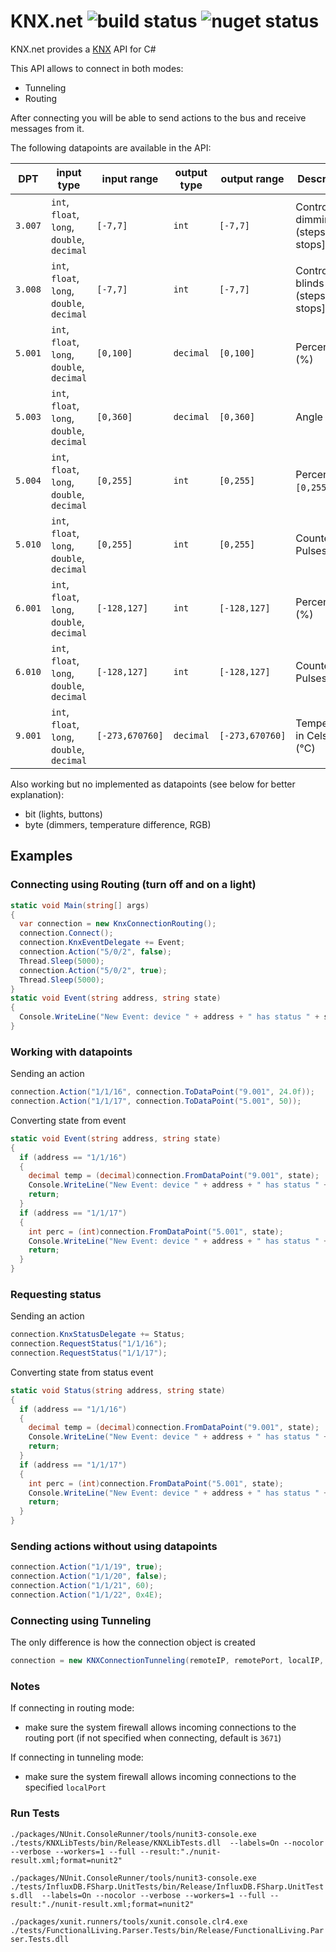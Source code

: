 KNX.net ![build status](https://travis-ci.org/lifeemotions/knx.net.svg?branch=master) ![nuget status](http://img.shields.io/nuget/v/KNX.net.svg?style=flat)
=======

KNX.net provides a [KNX](http://en.wikipedia.org/wiki/KNX_%28standard%29) API for C#

This API allows to connect in both modes:
* Tunneling
* Routing

After connecting you will be able to send actions to the bus and receive messages from it.

The following datapoints are available in the API:

| DPT     | input type                                  | input range     | output type | output range    | Description                         |
| ------- |-------------------------------------------- | --------------- | ----------- | --------------- | ----------------------------------- |
| `3.007` | `int`, `float`, `long`, `double`, `decimal` | `[-7,7]`        | `int`       | `[-7,7]`        | Control dimming (steps) [`0` stops] |
| `3.008` | `int`, `float`, `long`, `double`, `decimal` | `[-7,7]`        | `int`       | `[-7,7]`        | Control blinds (steps) [`0` stops]  |
| `5.001` | `int`, `float`, `long`, `double`, `decimal` | `[0,100]`       | `decimal`   | `[0,100]`       | Percentage (%)                      |
| `5.003` | `int`, `float`, `long`, `double`, `decimal` | `[0,360]`       | `decimal`   | `[0,360]`       | Angle (°)                           |
| `5.004` | `int`, `float`, `long`, `double`, `decimal` | `[0,255]`       | `int`       | `[0,255]`       | Percentage `[0,255]` (%)            |
| `5.010` | `int`, `float`, `long`, `double`, `decimal` | `[0,255]`       | `int`       | `[0,255]`       | Counter Pulses                      |
| `6.001` | `int`, `float`, `long`, `double`, `decimal` | `[-128,127]`    | `int`       | `[-128,127]`    | Percentage (%)                      |
| `6.010` | `int`, `float`, `long`, `double`, `decimal` | `[-128,127]`    | `int`       | `[-128,127]`    | Counter Pulses                      |
| `9.001` | `int`, `float`, `long`, `double`, `decimal` | `[-273,670760]` | `decimal`   | `[-273,670760]` | Temperature in Celsius (°C)         |

Also working but no implemented as datapoints (see below for better explanation):
* bit (lights, buttons)
* byte (dimmers, temperature difference, RGB)

Examples
--------

### Connecting using Routing (turn off and on a light)

```csharp
static void Main(string[] args)
{
  var connection = new KnxConnectionRouting();
  connection.Connect();
  connection.KnxEventDelegate += Event;
  connection.Action("5/0/2", false);
  Thread.Sleep(5000);
  connection.Action("5/0/2", true);
  Thread.Sleep(5000);
}
static void Event(string address, string state)
{
  Console.WriteLine("New Event: device " + address + " has status " + state);
}
```

### Working with datapoints

Sending an action

```csharp
connection.Action("1/1/16", connection.ToDataPoint("9.001", 24.0f));
connection.Action("1/1/17", connection.ToDataPoint("5.001", 50));
```

Converting state from event

```csharp
static void Event(string address, string state)
{
  if (address == "1/1/16")
  {
    decimal temp = (decimal)connection.FromDataPoint("9.001", state);
    Console.WriteLine("New Event: device " + address + " has status " + temp);
    return;
  }
  if (address == "1/1/17")
  {
    int perc = (int)connection.FromDataPoint("5.001", state);
    Console.WriteLine("New Event: device " + address + " has status " + perc);
    return;
  }
}

```

### Requesting status

Sending an action

```csharp
connection.KnxStatusDelegate += Status;
connection.RequestStatus("1/1/16");
connection.RequestStatus("1/1/17");
```

Converting state from status event

```csharp
static void Status(string address, string state)
{
  if (address == "1/1/16")
  {
    decimal temp = (decimal)connection.FromDataPoint("9.001", state);
    Console.WriteLine("New Event: device " + address + " has status " + temp);
    return;
  }
  if (address == "1/1/17")
  {
    int perc = (int)connection.FromDataPoint("5.001", state);
    Console.WriteLine("New Event: device " + address + " has status " + perc);
    return;
  }
}

```

### Sending actions without using datapoints

```csharp
connection.Action("1/1/19", true);
connection.Action("1/1/20", false);
connection.Action("1/1/21", 60);
connection.Action("1/1/22", 0x4E);
```

### Connecting using Tunneling

The only difference is how the connection object is created

```csharp
connection = new KNXConnectionTunneling(remoteIP, remotePort, localIP, localPort);
```

### Notes

If connecting in routing mode:
* make sure the system firewall allows incoming connections to the routing port (if not specified when connecting, default is `3671`)

If connecting in tunneling mode:
* make sure the system firewall allows incoming connections to the specified `localPort`

### Run Tests
`./packages/NUnit.ConsoleRunner/tools/nunit3-console.exe ./tests/KNXLibTests/bin/Release/KNXLibTests.dll  --labels=On --nocolor --verbose --workers=1 --full --result:"./nunit-result.xml;format=nunit2"`

`./packages/NUnit.ConsoleRunner/tools/nunit3-console.exe ./tests/InfluxDB.FSharp.UnitTests/bin/Release/InfluxDB.FSharp.UnitTests.dll  --labels=On --nocolor --verbose --workers=1 --full --result:"./nunit-result.xml;format=nunit2"`

`./packages/xunit.runners/tools/xunit.console.clr4.exe ./tests/FunctionalLiving.Parser.Tests/bin/Release/FunctionalLiving.Parser.Tests.dll`
